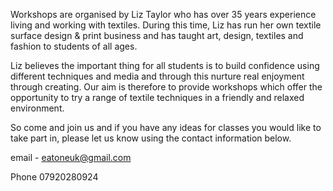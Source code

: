 Workshops are organised by Liz Taylor who has over 35 years experience living and working with textiles. During this time, Liz has run her own textile surface design & print business and has taught art, design, textiles and fashion to students of all ages. 

Liz believes the important thing for all students is to build confidence using different techniques and media and through this nurture real enjoyment through creating. Our aim is therefore to provide workshops which offer the opportunity to try a range of textile techniques in a friendly and relaxed environment.

So come and join us and if you have any ideas for classes you would like to take part in, please let us know using the contact information below.

email - eatoneuk@gmail.com

Phone 07920280924

